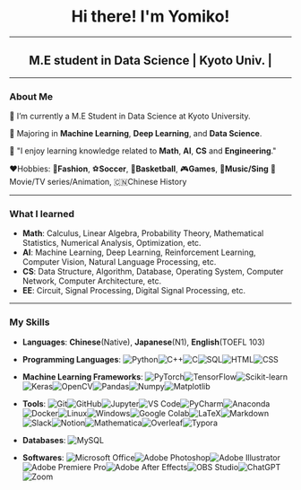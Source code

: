 # <center>Hi there! I'm Yomiko! </center>

---
## <center>M.E student in Data Science | Kyoto Univ. | <center>

---

### About Me


🔭 I’m currently a M.E Student in Data Science at Kyoto University.<p>

🌱 Majoring in **Machine Learning**, **Deep Learning**, and **Data Science**.<p>

🤖 "I enjoy learning knowledge related to **Math**, **AI**, **CS** and **Engineering**."<p>

 ❤️Hobbies: 👜**Fashion**, ⚽**Soccer**, 🏀**Basketball**, 🎮**Games**, 🎤**Music/Sing** 🎥Movie/TV series/Animation, 🇨🇳Chinese History <p>

---
### What I learned 

- **Math**: Calculus, Linear Algebra, Probability Theory, Mathematical Statistics, Numerical Analysis, Optimization, etc.
- **AI**: Machine Learning, Deep Learning, Reinforcement Learning, Computer Vision, Natural Language Processing, etc.
- **CS**: Data Structure, Algorithm, Database, Operating System, Computer Network, Computer Architecture, etc.
- **EE**: Circuit, Signal Processing, Digital Signal Processing, etc.

---
### My Skills

- **Languages**: **Chinese**(Native), **Japanese**(N1), **English**(TOEFL 103)

- **Programming Languages**: 
  <img alt="Python" src="https://img.shields.io/badge/Python-3776AB?logo=python&logoColor=white&style=flat" /><img alt="C++" src="https://img.shields.io/badge/C++-00599C?logo=c%2B%2B&logoColor=white&style=flat" /><img alt="C" src="https://img.shields.io/badge/C-A8B9CC?logo=c&logoColor=white&style=flat" /><img alt="SQL" src="https://img.shields.io/badge/SQL-4479A1?logo=postgresql&logoColor=white&style=flat" /><img alt="HTML" src="https://img.shields.io/badge/HTML-E34F26?logo=html5&logoColor=white&style=flat" /><img alt="CSS" src="https://img.shields.io/badge/CSS-1572B6?logo=css3&logoColor=white&style=flat" />

  
- **Machine Learning Frameworks**:
    <img alt="PyTorch" src="https://img.shields.io/badge/PyTorch-EE4C2C?logo=pytorch&logoColor=white&style=flat" /><img alt="TensorFlow" src="https://img.shields.io/badge/TensorFlow-FF6F00?logo=tensorflow&logoColor=white&style=flat" /><img alt="Scikit-learn" src="https://img.shields.io/badge/Scikit--learn-F7931E?logo=scikit-learn&logoColor=white&style=flat" /><img alt="Keras" src="https://img.shields.io/badge/Keras-D00000?logo=keras&logoColor=white&style=flat" /><img alt="OpenCV" src="https://img.shields.io/badge/OpenCV-5C3EE8?logo=opencv&logoColor=white&style=flat" /><img alt="Pandas" src="https://img.shields.io/badge/Pandas-150458?logo=pandas&logoColor=white&style=flat" /><img alt="Numpy" src="https://img.shields.io/badge/Numpy-013243?logo=numpy&logoColor=white&style=flat" /><img alt="Matplotlib" src="https://img.shields.io/badge/Matplotlib-11557C?logo=matplotlib&logoColor=white&style=flat" />

- **Tools**: 
    <img alt="Git" src="https://img.shields.io/badge/Git-F05032?logo=git&logoColor=white&style=flat" /><img alt="GitHub" src="https://img.shields.io/badge/GitHub-181717?logo=github&logoColor=white&style=flat" /><img alt="Jupyter" src="https://img.shields.io/badge/Jupyter-F37626?logo=jupyter&logoColor=white&style=flat" /><img alt="VS Code" src="https://img.shields.io/badge/VS%20Code-007ACC?logo=visual-studio-code&logoColor=white&style=flat" /><img alt="PyCharm" src="https://img.shields.io/badge/PyCharm-000000?logo=pycharm&logoColor=white&style=flat" /><img alt="Anaconda" src="https://img.shields.io/badge/Anaconda-44A833?logo=anaconda&logoColor=white&style=flat" /><img alt="Docker" src="https://img.shields.io/badge/Docker-2496ED?logo=docker&logoColor=white&style=flat" /><img alt="Linux" src="https://img.shields.io/badge/Linux-FCC624?logo=linux&logoColor=white&style=flat" /><img alt="Windows" src="https://img.shields.io/badge/Windows-0078D6?logo=windows&logoColor=white&style=flat" /><img alt="Google Colab" src="https://img.shields.io/badge/Google%20Colab-F9AB00?logo=google-colab&logoColor=white&style=flat" /><img alt="LaTeX" src="https://img.shields.io/badge/LaTeX-008080?logo=latex&logoColor=white&style=flat" /><img alt="Markdown" src="https://img.shields.io/badge/Markdown-000000?logo=markdown&logoColor=white&style=flat" /><img alt="Slack" src="https://img.shields.io/badge/Slack-4A154B?logo=slack&logoColor=white&style=flat" /><img alt="Notion" src="https://img.shields.io/badge/Notion-000000?logo=notion&logoColor=white&style=flat" /><img alt="Mathematica" src="https://img.shields.io/badge/Mathematica-DD1100?logo=wolfram-mathematica&logoColor=white&style=flat" /><img alt="Overleaf" src="https://img.shields.io/badge/Overleaf-47A141?logo=overleaf&logoColor=white&style=flat" /><img alt="Typora" src="https://img.shields.io/badge/Typora-000000?logo=typora&logoColor=white&style=flat" />

- **Databases**:
    <img alt="MySQL" src="https://img.shields.io/badge/MySQL-4479A1?logo=mysql&logoColor=white&style=flat" />
- **Softwares**:
    <img alt="Microsoft Office" src="https://img.shields.io/badge/Microsoft%20Office-D83B01?logo=microsoft-office&logoColor=white&style=flat" /><img alt="Adobe Photoshop" src="https://img.shields.io/badge/Adobe%20Photoshop-31A8FF?logo=adobe-photoshop&logoColor=white&style=flat" /><img alt="Adobe Illustrator" src="https://img.shields.io/badge/Adobe%20Illustrator-FF9A00?logo=adobe-illustrator&logoColor=white&style=flat" /><img alt="Adobe Premiere Pro" src="https://img.shields.io/badge/Adobe%20Premiere%20Pro-9999FF?logo=adobe-premiere-pro&logoColor=white&style=flat" /><img alt="Adobe After Effects" src="https://img.shields.io/badge/Adobe%20After%20Effects-9999FF?logo=adobe-after-effects&logoColor=white&style=flat" /><img alt="OBS Studio" src="https://img.shields.io/badge/OBS%20Studio-302E31?logo=obs-studio&logoColor=white&style=flat" /><img alt="ChatGPT" src="https://img.shields.io/badge/ChatGPT-FFA500?logo=chatgpt&logoColor=white&style=flat" /><img alt="Zoom" src="https://img.shields.io/badge/Zoom-2D8CFF?logo=zoom&logoColor=white&style=flat" />